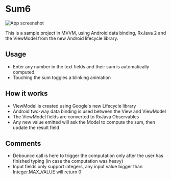 # Sum6

![App screenshot](http://i.imgur.com/vnaEXo5l.png "Screenshot")

This is a sample project in MVVM, using Android data binding, RxJava 2 and the ViewModel from the new Android lifecycle library.

## Usage

* Enter any number in the text fields and their sum is automatically computed.
* Touching the sum toggles a blinking animation

## How it works
* ViewModel is created using Google's new Lifecycle library
* Android two-way data binding is used between the View and ViewModel
* The ViewModel fields are converted to RxJava Observables
* Any new value emitted will ask the Model to compute the sum, then update the result field

## Comments
* Debounce call is here to trigger the computation only after the user has finished typing (in case the computation was heavy)
* Input fields only support integers, any input value bigger than Integer.MAX_VALUE will return 0